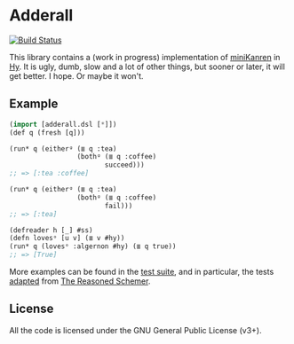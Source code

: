 Adderall
========

[![Build Status](https://travis-ci.org/algernon/adderall.png?branch=master)](https://travis-ci.org/algernon/adderall)

This library contains a (work in progress) implementation of
[miniKanren][mk] in [Hy][hylang]. It is ugly, dumb, slow and a lot of
other things, but sooner or later, it will get better. I hope. Or
maybe it won't.

 [mk]: http://minikanren.org/
 [hylang]: http://hylang.org/

Example
-------

```lisp
(import [adderall.dsl [*]])
(def q (fresh [q]))

(run* q (eitherᵍ (≣ q :tea)
                 (bothᵍ (≣ q :coffee)
                        succeed)))
;; => [:tea :coffee]

(run* q (eitherᵍ (≣ q :tea)
                 (bothᵍ (≣ q :coffee)
                        fail)))
;; => [:tea]

(defreader h [_] #ss)
(defn lovesᵒ [u v] (≣ v #hy))
(run* q (lovesᵒ :algernon #hy) (≣ q true))
;; => [True]
```

More examples can be found in the [test suite][t:generic], and in
particular, the tests [adapted][t:trs] from
[The Reasoned Schemer][trs].

 [t:generic]: https://github.com/algernon/adderall/blob/master/tests/adderall_test.hy
 [t:trs]: https://github.com/algernon/adderall/blob/master/tests/reasoned_schemer.hy
 [trs]: http://mitpress.mit.edu/books/reasoned-schemer

License
-------

All the code is licensed under the GNU General Public License (v3+).
